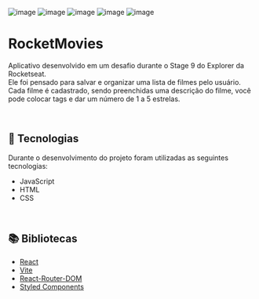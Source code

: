 
![image](https://user-images.githubusercontent.com/103382295/229241939-bc8e9ba2-4b48-4564-86ee-601f5fef464a.png)
![image](https://user-images.githubusercontent.com/103382295/229241980-1824a0a5-22c0-47a5-acb7-b262c58a65c7.png)
![image](https://user-images.githubusercontent.com/103382295/229242045-af19119b-a561-483f-a0fe-e282d13f1da4.png)
![image](https://user-images.githubusercontent.com/103382295/229242090-dac854cf-ad2e-4dc1-97b3-94f43a2cb794.png)
![image](https://user-images.githubusercontent.com/103382295/229242113-a3f4ab7d-b6df-4787-9724-5bd1c09073ca.png)







# RocketMovies
Aplicativo desenvolvido em um desafio durante o Stage 9 do Explorer da Rocketseat. <br>
Ele foi pensado para salvar e organizar uma lista de filmes pelo usuário. <br> Cada filme é cadastrado, sendo preenchidas uma descrição do filme, você pode colocar tags e dar um número de 1 a 5 estrelas.

<br>

## 🚀 Tecnologias
Durante o desenvolvimento do projeto foram utilizadas as seguintes tecnologias:
* JavaScript
* HTML
* CSS

<br>

## 📚 Bibliotecas
* [React](https://pt-br.reactjs.org/)
* [Vite](https://vitejs.dev/)
* [React-Router-DOM](https://reactrouter.com/en/main)
* [Styled Components](https://styled-components.com/)



<br>
